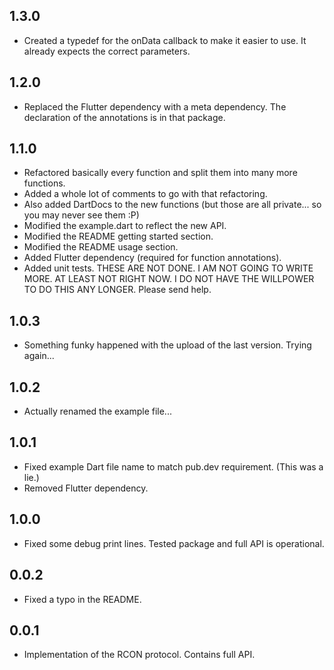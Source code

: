 ## 1.3.0

* Created a typedef for the onData callback to make it easier to use. It already expects the correct parameters.

## 1.2.0

* Replaced the Flutter dependency with a meta dependency. The declaration of the annotations is in that package.

## 1.1.0

* Refactored basically every function and split them into many more functions.
* Added a whole lot of comments to go with that refactoring.
* Also added DartDocs to the new functions (but those are all private... so you may never see them :P)
* Modified the example.dart to reflect the new API.
* Modified the README getting started section.
* Modified the README usage section.
* Added Flutter dependency (required for function annotations).
* Added unit tests. THESE ARE NOT DONE. I AM NOT GOING TO WRITE MORE. AT LEAST NOT RIGHT NOW. I DO NOT HAVE THE WILLPOWER TO DO THIS ANY LONGER. Please send help.

## 1.0.3

* Something funky happened with the upload of the last version. Trying again...

## 1.0.2

* Actually renamed the example file...

## 1.0.1

* Fixed example Dart file name to match pub.dev requirement. (This was a lie.)
* Removed Flutter dependency.

## 1.0.0

* Fixed some debug print lines. Tested package and full API is operational.

## 0.0.2

* Fixed a typo in the README.

## 0.0.1

* Implementation of the RCON protocol. Contains full API.
